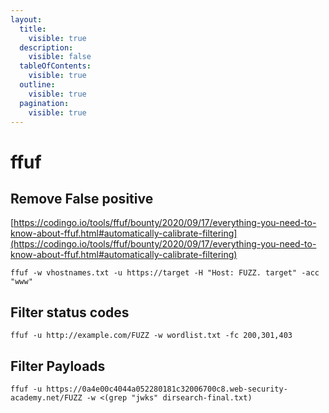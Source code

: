 ```yaml
---
layout:
  title:
    visible: true
  description:
    visible: false
  tableOfContents:
    visible: true
  outline:
    visible: true
  pagination:
    visible: true
---
```


# ffuf

## Remove False positive

[https://codingo.io/tools/ffuf/bounty/2020/09/17/everything-you-need-to-know-about-ffuf.html#automatically-calibrate-filtering](https://codingo.io/tools/ffuf/bounty/2020/09/17/everything-you-need-to-know-about-ffuf.html#automatically-calibrate-filtering)

```
ffuf -w vhostnames.txt -u https://target -H "Host: FUZZ. target" -acc "www"
```

## Filter status codes

```
ffuf -u http://example.com/FUZZ -w wordlist.txt -fc 200,301,403
```

## Filter Payloads

```
ffuf -u https://0a4e00c4044a052280181c32006700c8.web-security-academy.net/FUZZ -w <(grep "jwks" dirsearch-final.txt)
```
